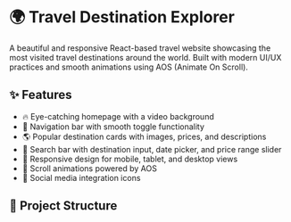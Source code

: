 # 🌍 Travel Destination Explorer

A beautiful and responsive React-based travel website showcasing the most visited travel destinations around the world. Built with modern UI/UX practices and smooth animations using AOS (Animate On Scroll).

## ✨ Features

- 🔥 Eye-catching homepage with a video background
- 🧭 Navigation bar with smooth toggle functionality
- 🌎 Popular destination cards with images, prices, and descriptions
- 📅 Search bar with destination input, date picker, and price range slider
- 📱 Responsive design for mobile, tablet, and desktop views
- 🎨 Scroll animations powered by AOS
- 📍 Social media integration icons

## 🧱 Project Structure

